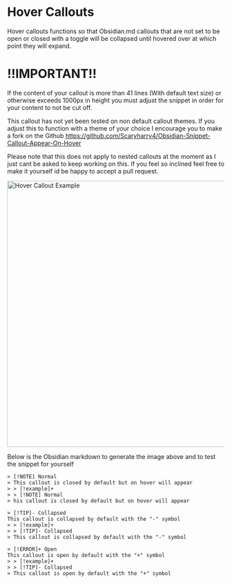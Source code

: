 # Hover Callouts
Hover callouts functions so that Obsidian.md callouts that are not set to be open or closed with a toggle will be collapsed until hovered over at which point they will expand.

# !!IMPORTANT!!
If the content of your callout is more than 41 lines (With default text size) or otherwise exceeds 1000px in height you must adjust the snippet in order for your content to not be cut off.

This callout has not yet been tested on non default callout themes. If you adjust this to function with a theme of your choice I encourage you to make a fork on the Github
https://github.com/Scaryharry4/Obsidian-Snippet-Callout-Appear-On-Hover

Please note that this does not apply to nested callouts at the moment as I just cant be asked to keep working on this. If you feel so inclined feel free to make it yourself id be happy to accept a pull request.


<img width="616" alt="Hover Callout Example" src="https://github.com/user-attachments/assets/2aaaea2c-38e6-45d1-afb6-0fc65bfddcf3">

Below is the Obsidian markdown to generate the image above and to test the snippet for yourself
```
> [!NOTE] Normal
> This callout is closed by default but on hover will appear
> > [!example]+
> > [!NOTE] Normal
> his callout is closed by default but on hover will appear

> [!TIP]- Collapsed
This callout is collapsed by default with the "-" symbol
> > [!example]+
> > [!TIP]- Collapsed
> This callout is collapsed by default with the "-" symbol

> [!ERROR]+ Open
This callout is open by default with the "+" symbol
> > [!example]+
> > [!TIP]- Collapsed
> This callout is open by default with the "+" symbol
```
